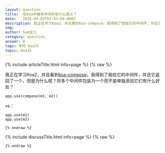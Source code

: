 ```yaml
---
layout: question
title:  在Koa中编写中间件有什么意义？
date:   2020-04-03T03:03:04.000Z
description: 我正在学习Koa2，并且看到koa-compose。我得到了我给它的中间件，并且它返回了一个，但是为什么呢？将多个中间件包装为一个而不是单独添加它们有什么...
img: 
author: Sam宝儿
category: question
answer: 0
tags: 考阿 KoaJS
topic: KoaJS
---
```

<div class="article-root">
  <div class="article">
    {% include articleTitle.html info=page %}
    {% raw %}
    <div class="article-content"><p><font style="vertical-align: inherit;"><font style="vertical-align: inherit;">我正在学习Koa2，并且看到</font></font><a href="https://github.com/koajs/compose" rel="noreferrer"><font style="vertical-align: inherit;"><font style="vertical-align: inherit;">koa-compose</font></font></a><font style="vertical-align: inherit;"><font style="vertical-align: inherit;">。</font><font style="vertical-align: inherit;">我得到了我给它的中间件，并且它返回了一个，但是为什么呢？</font><font style="vertical-align: inherit;">将多个中间件包装为一个而不是单独添加它们有什么好处？</font></font></p>

<pre><code>app.use(compose(m1, m2))
</code></pre>

<p><font style="vertical-align: inherit;"><font style="vertical-align: inherit;">vs：</font></font></p>

<pre><code>app.use(m1)<font></font>
app.use(m2)<font></font>
</code></pre></div>
    {% endraw %}
  </div>

  <div class="discuss-wrapper">
    {% include discussTitle.html info=page %}
    {% raw %}
    
    {% endraw %}
  </div>
<div>
